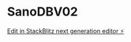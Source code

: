 # SanoDBV02

[Edit in StackBlitz next generation editor ⚡️](https://stackblitz.com/~/github.com/scoshields/SanoDBV02)
